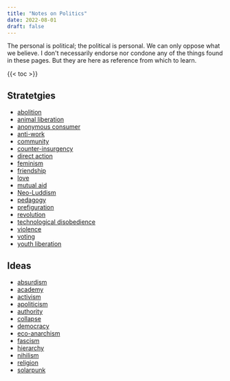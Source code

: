 ```yaml
---
title: "Notes on Politics"
date: 2022-08-01
draft: false
---
```


The personal is political; the political is personal.
We can only oppose what we believe. I don't
necessarily endorse nor condone any of the things found in these pages.
But they are here as
reference from which to learn.

{{< toc >}}

## Stratetgies
- [abolition](/abolition)
- [animal liberation](/animal-liberation)
- [anonymous consumer](/anon-consumer)
- [anti-work](/anti-work)
- [community](/community)
- [counter-insurgency](/counter-insurgency)
- [direct action](/direct-action)
- [feminism](/feminism)
- [friendship](/friendship)
- [love](/love)
- [mutual aid](/mutual-aid)
- [Neo-Luddism](/neoluddism)  
- [pedagogy](/pedagogy)
- [prefiguration](/prefiguration)
- [revolution](/revolution)
- [technological disobedience](/technological-disobedience)
- [violence](/violence)
- [voting](/voting)
- [youth liberation](/youth-liberation)

## Ideas
- [absurdism](/absurdism)
- [academy](/academy)
- [activism](/activism)
- [apoliticism](/apolitical)
- [authority](/authority)
- [collapse](/collapse)
- [democracy](/democracy)
- [eco-anarchism](/eco-anarchism)
- [fascism](/fascism)
- [hierarchy](/hierarchy)
- [nihilism](/nihilism)
- [religion](/religion)
- [solarpunk](/solarpunk)


